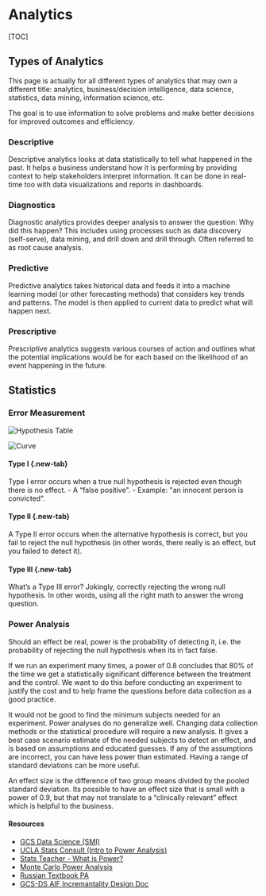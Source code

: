 # Analytics

[TOC]

## Types of Analytics

This page is actually for all different types of analytics that may own a
different title: analytics, business/decision intelligence, data science,
statistics, data mining, information science, etc.

The goal is to use information to solve problems and make better decisions for
improved outcomes and efficiency.

### Descriptive

Descriptive analytics looks at data statistically to tell what happened in the
past. It helps a business understand how it is performing by providing context
to help stakeholders interpret information. It can be done in real-time too with
data visualizations and reports in dashboards.

### Diagnostics

Diagnostic analytics provides deeper analysis to answer the question: Why did
this happen? This includes using processes such as data discovery (self-serve),
data mining, and drill down and drill through. Often referred to as root cause
analysis.

### Predictive

Predictive analytics takes historical data and feeds it into a machine learning
model (or other forecasting methods) that considers key trends and patterns. The
model is then applied to current data to predict what will happen next.

### Prescriptive

Prescriptive analytics suggests various courses of action and outlines what the
potential implications would be for each based on the likelihood of an event
happening in the future.

## Statistics

### Error Measurement

![Hypothesis Table](https://screenshot.googleplex.com/9Y5kdQ9V9r43FHt.png)

![Curve](https://upload.wikimedia.org/wikipedia/commons/4/4f/ROC_curves.svg)

<section class="tabs">

#### Type I {.new-tab}

Type I error occurs when a true null hypothesis is rejected even though there is
no effect. - A “false positive". - Example: "an innocent person is convicted".

#### Type II {.new-tab}

A Type II error occurs when the alternative hypothesis is correct, but you fail
to reject the null hypothesis (in other words, there really is an effect, but
you failed to detect it).

#### Type III {.new-tab}

What’s a Type III error? Jokingly, correctly rejecting the wrong null
hypothesis. In other words, using all the right math to answer the wrong
question.

</section>

### Power Analysis

Should an effect be real, power is the probability of detecting it, i.e. the
probability of rejecting the null hypothesis when its in fact false.

If we run an experiment many times, a power of 0.8 concludes that 80% of the
time we get a statistically significant difference between the treatment and the
control. We want to do this before conducting an experiment to justify the cost
and to help frame the questions before data collection as a good practice.

It would not be good to find the minimum subjects needed for an experiment.
Power analyses do no generalize well. Changing data collection methods or the
statistical procedure will require a new analysis. It gives a best case scenario
estimate of the needed subjects to detect an effect, and is based on assumptions
and educated guesses. If any of the assumptions are incorrect, you can have less
power than estimated. Having a range of standard deviations can be more useful.

An effect size is the difference of two group means divided by the
pooled standard deviation. Its possible to have an effect size that is small
with a power of 0.9, but that may not translate to a “clinically relevant”
effect which is helpful to the business.

#### Resources

-   [GCS Data Science (SMI)](https://g3doc.corp.google.com/company/teams/smi/tools_documentation/statistics/power_analysis/index.md)
-   [UCLA Stats Consult (Intro to Power Analysis)](https://stats.idre.ucla.edu/other/mult-pkg/seminars/intro-power/)
-   [Stats Teacher - What is Power?](https://www.statisticsteacher.org/2017/09/15/what-is-power/)
-   [Monte Carlo Power Analysis](https://deliveroo.engineering/2018/12/07/monte-carlo-power-analysis.html)
-   [Russian Textbook PA](http://statsoft.ru/home/textbook/modules/stpowan.html)
-   [GCS-DS AIF Incremantality Design Doc](https://docs.google.com/document/d/1ENRo6jU2gPFOATpBy3ZVPRVLNUQ4nr5OIi4Yk0jJxa8/edit)
